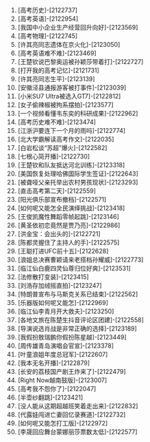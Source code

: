 
1. [高考历史]-[2122737]
1. [高考英语]-[2122954]
1. [我国中小企业生产经营回升向好]-[2123569]
1. [高考物理]-[2122745]
1. [许其亮同志遗体在京火化]-[2123050]
1. [高考英语难不难]-[2123469]
1. [王楚钦说巴黎奥运被孙颖莎带着打]-[2122727]
1. [打开我的高考记忆]-[2121731]
1. [许其亮同志生平]-[2123139]
1. [安徽泾县通报游客被打事件]-[2123039]
1. [小米SU7 Ultra被选入GT7]-[2122812]
1. [女子偷辣椒被拘系摆拍]-[2123577]
1. [一个视频看懂韦东奕的科研成果]-[2122962]
1. [高考历史难不难]-[2123474]
1. [江浙沪要连下一个月的雨吗]-[2122774]
1. [北大学霸解读高考作文]-[2122035]
1. [白岩松谈“苏超”爆火]-[2122582]
1. [七根心简开播]-[2122730]
1. [王楚钦和队友抵达河北训练]-[2123318]
1. [美国恢复处理哈佛国际学生签证]-[2122643]
1. [被聋哑父亲托举出农村男孩现状]-[2123293]
1. [直击高考第二天]-[2122559]
1. [阳光俱乐部宣布撤档]-[2122571]
1. [如何呢又能怎全民演绎挑战]-[2123418]
1. [王俊凯魔性舞蹈零帧起跳]-[2123146]
1. [黄圣依初恋竟然是贾乃亮]-[2122986]
1. [洪金宝：会出头的]-[2122721]
1. [陈都灵握住了主持人的手]-[2122575]
1. [王聪打进UFC前十五]-[2122628]
1. [浪姐总决赛曹颖请来老搭档孙耀威]-[2122773]
1. [临江仙白鹿四灵仙尊归位好爽]-[2123531]
1. [法修散打变装]-[2123415]
1. [刘浩存加绒摇直拍]-[2123247]
1. [特朗普宣布与马斯克关系已结束]-[2122562]
1. [乐器版如何呢又能怎]-[2122969]
1. [临江仙李青月开大救夫]-[2123250]
1. [各地文旅在陈楚生抖音评论区团建]-[2122558]
1. [导演说选肖战是非常正确的选择]-[2123189]
1. [我假扮敖瑞鹏你假扮陈星越]-[2123449]
1. [周传雄青岛演唱会官宣]-[2123378]
1. [叶童浪姐年度总冠军]-[2122607]
1. [我本无名开播]-[2122879]
1. [长安的荔枝国产剧王炸来了]-[2122479]
1. [Right Now越南鼓版]-[2123007]
1. [高考我不怨你了]-[2122047]
1. [半壶纱翻跳]-[2123421]
1. [没人能从这期超越班笑着走出来]-[2122832]
1. [代露娃闯进亡妻回忆录赛道]-[2122732]
1. [如何呢又能怎打工版]-[2122972]
1. [李晟回应舞台蒙娜丽莎票数太低]-[2122577]
